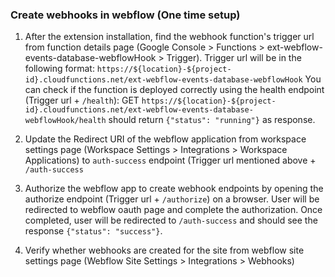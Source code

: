 ### Create webhooks in webflow (One time setup)

1. After the extension installation, find the webhook function's trigger url from function details page (Google Console > Functions > ext-webflow-events-database-webflowHook > Trigger). Trigger url will be in the following format: `https://${location}-${project-id}.cloudfunctions.net/ext-webflow-events-database-webflowHook`
   You can check if the function is deployed correctly using the health endpoint (Trigger url + `/health`): GET `https://${location}-${project-id}.cloudfunctions.net/ext-webflow-events-database-webflowHook/health` should return `{"status": "running"}` as response.

2. Update the Redirect URI of the webflow application from workspace settings page (Workspace Settings > Integrations > Workspace Applications) to `auth-success` endpoint (Trigger url mentioned above + `/auth-success`
3. Authorize the webflow app to create webhook endpoints by opening the authorize endpoint (Trigger url + `/authorize`) on a browser. User will be redirected to webflow oauth page and complete the authorization. Once completed, user will be redirected to `/auth-success` and should see the response `{"status": "success"}`.
4. Verify whether webhooks are created for the site from webflow site settings page (Webflow Site Settings > Integrations > Webhooks)
